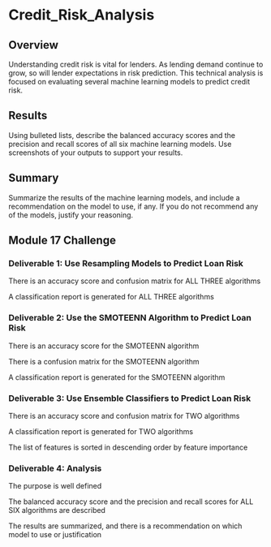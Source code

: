# Credit_Risk_Analysis

## Overview

Understanding credit risk is vital for lenders. As lending demand continue to grow, so will lender expectations in risk prediction. This technical analysis is focused on evaluating several machine learning models to predict credit risk. 

## Results

Using bulleted lists, describe the balanced accuracy scores and the precision and recall scores of all six machine learning models. Use screenshots of your outputs to support your results.

## Summary

Summarize the results of the machine learning models, and include a recommendation on the model to use, if any. If you do not recommend any of the models, justify your reasoning.

## Module 17 Challenge

### Deliverable 1: Use Resampling Models to Predict Loan Risk

There is an accuracy score and confusion matrix for ALL THREE algorithms

A classification report is generated for ALL THREE algorithms

### Deliverable 2: Use the SMOTEENN Algorithm to Predict Loan Risk

There is an accuracy score for the SMOTEENN algorithm

There is a confusion matrix for the SMOTEENN algorithm

A classification report is generated for the SMOTEENN algorithm

### Deliverable 3: Use Ensemble Classifiers to Predict Loan Risk

There is an accuracy score and confusion matrix for TWO algorithms

A classification report is generated for TWO algorithms

The list of features is sorted in descending order by feature importance

### Deliverable 4: Analysis

The purpose is well defined

The balanced accuracy score and the precision and recall scores for ALL SIX algorithms are described

The results are summarized, and there is a recommendation on which model to use or justification
